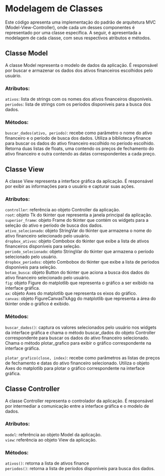 # Modelagem de Classes
Este código apresenta uma implementação do padrão de arquitetura MVC (Model-View-Controller), onde cada um desses componentes é representado por uma classe específica. A seguir, é apresentada a modelagem de cada classe, com seus respectivos atributos e métodos.

## Classe Model
A classe Model representa o modelo de dados da aplicação. É responsável por buscar e armazenar os dados dos ativos financeiros escolhidos pelo usuário.

### Atributos:

`ativos`: lista de strings com os nomes dos ativos financeiros disponíveis.  
`periodos`: lista de strings com os períodos disponíveis para a busca dos dados.  

### Métodos:

`buscar_dados(ativo, periodo)`: recebe como parâmetro o nome do ativo financeiro e o período de busca dos dados. Utiliza a biblioteca yfinance para buscar os dados do ativo financeiro escolhido no período escolhido. Retorna duas listas de floats, uma contendo os preços de fechamento do ativo financeiro e outra contendo as datas correspondentes a cada preço.  


## Classe View
A classe View representa a interface gráfica da aplicação. É responsável por exibir as informações para o usuário e capturar suas ações.

### Atributos:

`controller`: referência ao objeto Controller da aplicação.  
`root`: objeto Tk do tkinter que representa a janela principal da aplicação.  
`superior_frame`: objeto Frame do tkinter que contém os widgets para a seleção do ativo e período de busca dos dados.  
`ativo_selecionado`: objeto StringVar do tkinter que armazena o nome do ativo financeiro selecionado pelo usuário.  
`dropbox_ativos`: objeto Combobox do tkinter que exibe a lista de ativos financeiros disponíveis para seleção.  
`periodo_selecionado`: objeto StringVar do tkinter que armazena o período selecionado pelo usuário.  
`dropbox_periodos`: objeto Combobox do tkinter que exibe a lista de períodos disponíveis para seleção.  
`botao_busca`: objeto Button do tkinter que aciona a busca dos dados do ativo financeiro selecionado pelo usuário.  
`fig`: objeto Figure do matplotlib que representa o gráfico a ser exibido na interface gráfica.  
`ax`: objeto Axes do matplotlib que representa os eixos do gráfico.  
`canvas`: objeto FigureCanvasTkAgg do matplotlib que representa a área do tkinter onde o gráfico é exibido.  


### Métodos:

`buscar_dados()`: captura os valores selecionados pelo usuário nos widgets da interface gráfica e chama o método buscar_dados do objeto Controller correspondente para buscar os dados do ativo financeiro selecionado. Chama o método plotar_grafico para exibir o gráfico correspondente na interface gráfica.  

`plotar_grafico(close, index)`: recebe como parâmetros as listas de preços de fechamento e datas do ativo financeiro selecionado. Utiliza o objeto Axes do matplotlib para plotar o gráfico correspondente na interface gráfica.  


## Classe Controller
A classe Controller representa o controlador da aplicação. É responsável por intermediar a comunicação entre a interface gráfica e o modelo de dados.

### Atributos:

`model`: referência ao objeto Model da aplicação.  
`view`: referência ao objeto View da aplicação.  


### Métodos:

`ativos()`: retorna a lista de ativos finance  
`periodos()`: retorna a lista de períodos disponíveis para busca dos dados.  
